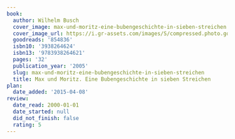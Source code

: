 ```yaml
---
book:
  author: Wilhelm Busch
  cover_image: max-und-moritz-eine-bubengeschichte-in-sieben-streichen.jpg
  cover_image_url: https://i.gr-assets.com/images/S/compressed.photo.goodreads.com/books/1178926263l/854836.jpg
  goodreads: '854836'
  isbn10: '3938264624'
  isbn13: '9783938264621'
  pages: '32'
  publication_year: '2005'
  slug: max-und-moritz-eine-bubengeschichte-in-sieben-streichen
  title: Max und Moritz. Eine Bubengeschichte in sieben Streichen
plan:
  date_added: '2015-04-08'
review:
  date_read: 2000-01-01
  date_started: null
  did_not_finish: false
  rating: 5
---
```

